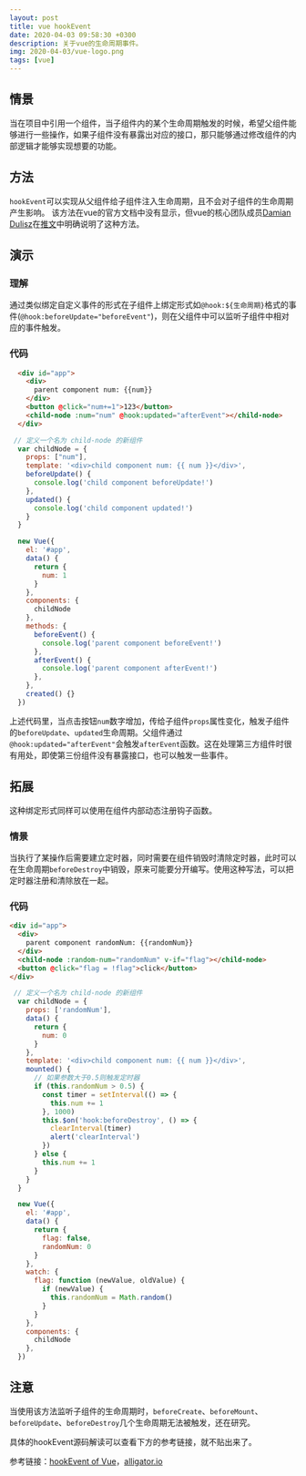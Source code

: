 ```yaml
---
layout: post
title: vue hookEvent
date: 2020-04-03 09:58:30 +0300
description: 关于vue的生命周期事件。
img: 2020-04-03/vue-logo.png 
tags: [vue]
---
```



## 情景
当在项目中引用一个组件，当子组件内的某个生命周期触发的时候，希望父组件能够进行一些操作，如果子组件没有暴露出对应的接口，那只能够通过修改组件的内部逻辑才能够实现想要的功能。

## 方法
`hookEvent`可以实现从父组件给子组件注入生命周期，且不会对子组件的生命周期产生影响。
该方法在vue的官方文档中没有显示，但vue的核心团队成员[Damian Dulisz](https://twitter.com/DamianDulisz)在[推文](https://twitter.com/DamianDulisz/status/981549658571968512)中明确说明了这种方法。

## 演示

### 理解
通过类似绑定自定义事件的形式在子组件上绑定形式如`@hook:${生命周期}`格式的事件(`@hook:beforeUpdate="beforeEvent"`)，则在父组件中可以监听子组件中相对应的事件触发。  

### 代码
```html
  <div id="app">
    <div>
      parent component num: {{num}}
    </div>
    <button @click="num+=1">123</button>
    <child-node :num="num" @hook:updated="afterEvent"></child-node>
  </div>
```  

```javascript
 // 定义一个名为 child-node 的新组件
  var childNode = {
    props: ["num"],
    template: '<div>child component num: {{ num }}</div>',
    beforeUpdate() {
      console.log('child component beforeUpdate!')
    },
    updated() {
      console.log('child component updated!')
    }
  }

  new Vue({
    el: '#app',
    data() {
      return {
        num: 1
      }
    },
    components: {
      childNode
    },
    methods: {
      beforeEvent() {
        console.log('parent component beforeEvent!')
      },
      afterEvent() {
        console.log('parent component afterEvent!')
      },
    },
    created() {}
  })
```
上述代码里，当点击按钮`num`数字增加，传给子组件`props`属性变化，触发子组件的`beforeUpdate`、`updated`生命周期。父组件通过`@hook:updated="afterEvent"`会触发`afterEvent`函数。这在处理第三方组件时很有用处，即使第三份组件没有暴露接口，也可以触发一些事件。

## 拓展
这种绑定形式同样可以使用在组件内部动态注册钩子函数。

### 情景
当执行了某操作后需要建立定时器，同时需要在组件销毁时清除定时器，此时可以在生命周期`beforeDestroy`中销毁，原来可能要分开编写。使用这种写法，可以把定时器注册和清除放在一起。


### 代码
```html
<div id="app">
  <div>
    parent component randomNum: {{randomNum}}
  </div>
  <child-node :random-num="randomNum" v-if="flag"></child-node>
  <button @click="flag = !flag">click</button>
</div>
```

```javascript
 // 定义一个名为 child-node 的新组件
  var childNode = {
    props: ['randomNum'],
    data() {
      return {
        num: 0
      }
    },
    template: '<div>child component num: {{ num }}</div>',
    mounted() {
      // 如果参数大于0.5则触发定时器
      if (this.randomNum > 0.5) {
        const timer = setInterval(() => {
          this.num += 1
        }, 1000)
        this.$on('hook:beforeDestroy', () => {
          clearInterval(timer)
          alert('clearInterval')
        })
      } else {
        this.num += 1
      }
    }
  }

  new Vue({
    el: '#app',
    data() {
      return {
        flag: false,
        randomNum: 0
      }
    },
    watch: {
      flag: function (newValue, oldValue) {
        if (newValue) {
          this.randomNum = Math.random()
        }
      }
    },
    components: {
      childNode
    },
  })
```
  
## 注意
当使用该方法监听子组件的生命周期时，`beforeCreate`、`beforeMount`、`beforeUpdate`、`beforeDestroy`几个生命周期无法被触发，还在研究。

具体的hookEvent源码解读可以查看下方的参考链接，就不贴出来了。


参考链接：[hookEvent of Vue](https://juejin.im/post/5dadaf9ef265da5b860140a1)，[alligator.io](https://alligator.io/vuejs/component-event-hooks/)

